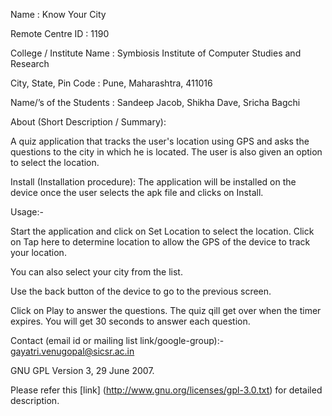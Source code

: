 Name : Know Your City

Remote Centre ID  : 1190

College / Institute Name : Symbiosis Institute of Computer Studies and Research

City, State, Pin Code : Pune, Maharashtra, 411016

Name/’s of the Students : Sandeep Jacob, Shikha Dave, Sricha Bagchi

About (Short Description / Summary):

A quiz application that tracks the user's location using GPS and asks the questions to the city in which he is located. The user is also 
given an option to select the location.

Install (Installation procedure): The application will be installed on the device once the user selects the apk file and clicks on Install.

Usage:-

Start the application and click on Set Location to select the location. Click on Tap here to determine location to allow the GPS of the device to track your location.

You can also select your city from the list.

Use the back button of the device to go to the previous screen.

Click on Play to answer the questions. The quiz qill get over when the timer expires. You will get 30 seconds to answer each question.

Contact (email id or mailing list link/google-group):- gayatri.venugopal@sicsr.ac.in

GNU GPL Version 3, 29 June 2007.

Please refer this [link] (http://www.gnu.org/licenses/gpl-3.0.txt) for detailed description.
